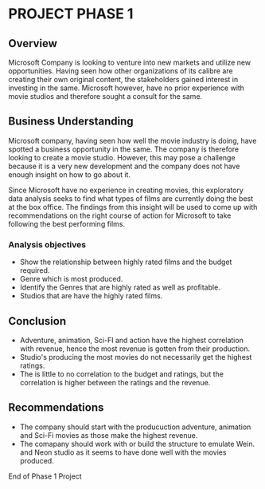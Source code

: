 # PROJECT PHASE 1

## Overview

Microsoft Company is looking to venture into new markets and utilize new opportunities. Having seen how other organizations of its calibre are creating their own original content, the stakeholders gained interest in investing in the same. Microsoft however, have no prior experience with movie studios and therefore sought a consult for the same.

## Business Understanding

Microsoft company, having seen how well the movie industry is doing, have spotted a business opportunity in the same. The company is therefore looking to create a movie studio. However, this may pose a challenge because it is a very new development and the company does not have enough insight on how to go about it.

Since Microsoft have no experience in creating movies, this exploratory data analysis seeks to find what types of films are currently doing the best at the box office. The findings from this insight will be used to come up with recommendations on the right course of action for Microsoft to take following the best performing films.


### Analysis objectives

* Show the relationship between highly rated films and the budget required. 
* Genre which is most produced.  
* Identify the Genres that are highly rated as well as profitable.
* Studios that are have the highly rated films.  

## Conclusion

* Adventure, animation, Sci-FI and action have the highest correlation with revenue, hence the most revenue is gotten from their production.
* Studio's producing the most movies do not necessarily get the highest ratings.
* The is little to no correlation to the budget and ratings, but the correlation is higher between the ratings and the revenue.


## Recommendations

* The company should start with the producuction adventure, animation and Sci-Fi movies as those make the highest revenue.
* The comapany should work with or build the structure to emulate Wein. and Neon studio as it seems to have done well with the movies produced.


End of Phase 1 Project

